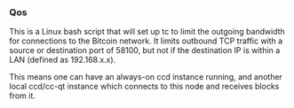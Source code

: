 ### Qos ###

This is a Linux bash script that will set up tc to limit the outgoing bandwidth for connections to the Bitcoin network. It limits outbound TCP traffic with a source or destination port of 58100, but not if the destination IP is within a LAN (defined as 192.168.x.x).

This means one can have an always-on ccd instance running, and another local ccd/cc-qt instance which connects to this node and receives blocks from it.
